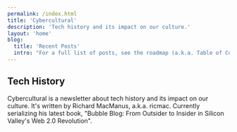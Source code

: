 ```yaml
---
permalink: /index.html
title: 'Cybercultural'
description: 'Tech history and its impact on our culture.'
layout: 'home'
blog:
  title: 'Recent Posts'
  intro: "For a full list of posts, see the roadmap (a.k.a. Table of Contents)."
---
```


## Tech History

Cybercultural is a newsletter about tech history and its impact on our culture. It's written by Richard MacManus, a.k.a. ricmac. Currently serializing his latest book, "Bubble Blog: From Outsider to Insider in Silicon Valley's Web 2.0 Revolution".
